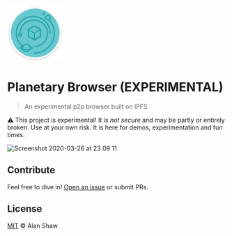 <img src="assets/logo-1024w.png" width="128" />

# Planetary Browser (EXPERIMENTAL)

> An experimental p2p browser built on IPFS

⚠️ This project is experimental! It is _not secure_ and may be partly or entirely broken. Use at your own risk. It is here for demos, experimentation and fun times.

<img alt="Screenshot 2020-03-26 at 23 09 11" src="https://user-images.githubusercontent.com/152863/77705175-e4b4b300-6fb6-11ea-90a1-972c3c53b162.png">

## Contribute

Feel free to dive in! [Open an issue](https://github.com/alanshaw/planetarybrowser/issues/new) or submit PRs.

## License

[MIT](LICENSE) © Alan Shaw
